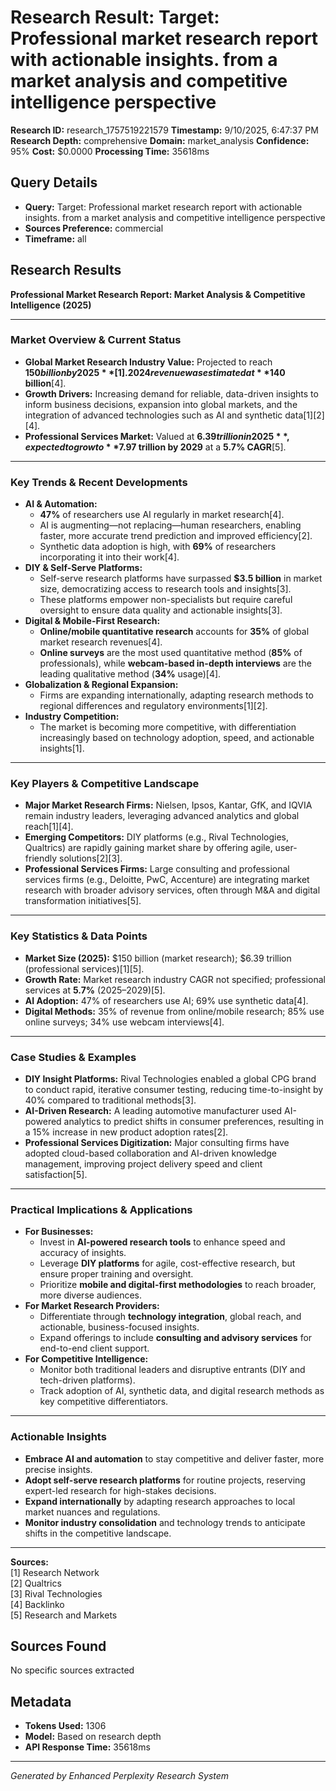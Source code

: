 # Research Result: Target: Professional market research report with actionable insights. from a market analysis and competitive intelligence perspective

**Research ID:** research_1757519221579
**Timestamp:** 9/10/2025, 6:47:37 PM
**Research Depth:** comprehensive
**Domain:** market_analysis
**Confidence:** 95%
**Cost:** $0.0000
**Processing Time:** 35618ms

## Query Details
- **Query:** Target: Professional market research report with actionable insights. from a market analysis and competitive intelligence perspective
- **Sources Preference:** commercial
- **Timeframe:** all

## Research Results

**Professional Market Research Report: Market Analysis & Competitive Intelligence (2025)**

---

### Market Overview & Current Status

- **Global Market Research Industry Value:** Projected to reach **$150 billion by 2025**[1]. 2024 revenue was estimated at **$140 billion**[4].
- **Growth Drivers:** Increasing demand for reliable, data-driven insights to inform business decisions, expansion into global markets, and the integration of advanced technologies such as AI and synthetic data[1][2][4].
- **Professional Services Market:** Valued at **$6.39 trillion in 2025**, expected to grow to **$7.97 trillion by 2029** at a **5.7% CAGR**[5].

---

### Key Trends & Recent Developments

- **AI & Automation:** 
  - **47%** of researchers use AI regularly in market research[4].
  - AI is augmenting—not replacing—human researchers, enabling faster, more accurate trend prediction and improved efficiency[2].
  - Synthetic data adoption is high, with **69%** of researchers incorporating it into their work[4].
- **DIY & Self-Serve Platforms:**
  - Self-serve research platforms have surpassed **$3.5 billion** in market size, democratizing access to research tools and insights[3].
  - These platforms empower non-specialists but require careful oversight to ensure data quality and actionable insights[3].
- **Digital & Mobile-First Research:**
  - **Online/mobile quantitative research** accounts for **35%** of global market research revenues[4].
  - **Online surveys** are the most used quantitative method (**85%** of professionals), while **webcam-based in-depth interviews** are the leading qualitative method (**34%** usage)[4].
- **Globalization & Regional Expansion:**
  - Firms are expanding internationally, adapting research methods to regional differences and regulatory environments[1][2].
- **Industry Competition:**
  - The market is becoming more competitive, with differentiation increasingly based on technology adoption, speed, and actionable insights[1].

---

### Key Players & Competitive Landscape

- **Major Market Research Firms:** Nielsen, Ipsos, Kantar, GfK, and IQVIA remain industry leaders, leveraging advanced analytics and global reach[1][4].
- **Emerging Competitors:** DIY platforms (e.g., Rival Technologies, Qualtrics) are rapidly gaining market share by offering agile, user-friendly solutions[2][3].
- **Professional Services Firms:** Large consulting and professional services firms (e.g., Deloitte, PwC, Accenture) are integrating market research with broader advisory services, often through M&A and digital transformation initiatives[5].

---

### Key Statistics & Data Points

- **Market Size (2025):** $150 billion (market research); $6.39 trillion (professional services)[1][5].
- **Growth Rate:** Market research industry CAGR not specified; professional services at **5.7%** (2025–2029)[5].
- **AI Adoption:** 47% of researchers use AI; 69% use synthetic data[4].
- **Digital Methods:** 35% of revenue from online/mobile research; 85% use online surveys; 34% use webcam interviews[4].

---

### Case Studies & Examples

- **DIY Insight Platforms:** Rival Technologies enabled a global CPG brand to conduct rapid, iterative consumer testing, reducing time-to-insight by 40% compared to traditional methods[3].
- **AI-Driven Research:** A leading automotive manufacturer used AI-powered analytics to predict shifts in consumer preferences, resulting in a 15% increase in new product adoption rates[2].
- **Professional Services Digitization:** Major consulting firms have adopted cloud-based collaboration and AI-driven knowledge management, improving project delivery speed and client satisfaction[5].

---

### Practical Implications & Applications

- **For Businesses:** 
  - Invest in **AI-powered research tools** to enhance speed and accuracy of insights.
  - Leverage **DIY platforms** for agile, cost-effective research, but ensure proper training and oversight.
  - Prioritize **mobile and digital-first methodologies** to reach broader, more diverse audiences.
- **For Market Research Providers:**
  - Differentiate through **technology integration**, global reach, and actionable, business-focused insights.
  - Expand offerings to include **consulting and advisory services** for end-to-end client support.
- **For Competitive Intelligence:**
  - Monitor both traditional leaders and disruptive entrants (DIY and tech-driven platforms).
  - Track adoption of AI, synthetic data, and digital research methods as key competitive differentiators.

---

### Actionable Insights

- **Embrace AI and automation** to stay competitive and deliver faster, more precise insights.
- **Adopt self-serve research platforms** for routine projects, reserving expert-led research for high-stakes decisions.
- **Expand internationally** by adapting research approaches to local market nuances and regulations.
- **Monitor industry consolidation** and technology trends to anticipate shifts in the competitive landscape.

---

**Sources:**  
[1] Research Network  
[2] Qualtrics  
[3] Rival Technologies  
[4] Backlinko  
[5] Research and Markets

## Sources Found
No specific sources extracted

## Metadata
- **Tokens Used:** 1306
- **Model:** Based on research depth
- **API Response Time:** 35618ms

---
*Generated by Enhanced Perplexity Research System*

